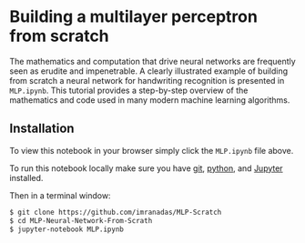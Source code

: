 # Building a multilayer perceptron from scratch

The mathematics and computation that drive neural networks are frequently seen as erudite and impenetrable. A clearly illustrated example of building from scratch a neural network for handwriting recognition is presented in `MLP.ipynb`. This tutorial provides a step-by-step overview of the mathematics and code used in many modern machine learning algorithms.

## Installation 

To view this notebook in your browser simply click the `MLP.ipynb` file above.

To run this notebook locally make sure you have [git](https://help.github.com/en/articles/set-up-git), [python](https://www.python.org/downloads/), and [Jupyter](https://jupyter.org/install) installed. 

Then in a terminal window:

```bash
$ git clone https://github.com/imranadas/MLP-Scratch
$ cd MLP-Neural-Network-From-Scrath
$ jupyter-notebook MLP.ipynb
```
